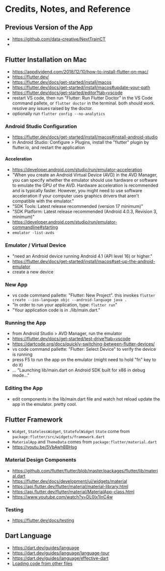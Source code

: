 # Credits, Notes, and Reference

## Previous Version of the App

  + https://github.com/data-creative/NextTrainCT
  +
## Flutter Installation on Mac

  + https://appdividend.com/2018/12/10/how-to-install-flutter-on-mac/
  + https://flutter.dev/
  + https://flutter.dev/docs/get-started/install/macos
  + https://flutter.dev/docs/get-started/install/macos#update-your-path
  + https://flutter.dev/docs/get-started/editor?tab=vscode
  + restart VS code, then run "Flutter: Run Flutter Doctor" in the VS Code command pallete, or `flutter doctor` in the terminal. both should work. resolve any issues raised by the doctor.
  + optionally run `flutter config --no-analytics`

### Android Studio Configuration

  + https://flutter.dev/docs/get-started/install/macos#install-android-studio
  + in Android Studio: Configure > Plugins, install the "flutter" plugin by flutter.io, and restart the application

#### Acceleration

  + https://developer.android.com/studio/run/emulator-acceleration
  + "When you create an Android Virtual Device (AVD) in the AVD Manager, you can specify whether the emulator should use hardware or software to emulate the GPU of the AVD. Hardware acceleration is recommended and is typically faster. However, you might need to use software acceleration if your computer uses graphics drivers that aren't compatible with the emulator."
  + "SDK Tools: Latest release recommended (version 17 minimum)"
  + "SDK Platform: Latest release recommended (Android 4.0.3, Revision 3, minimum)"
  + https://developer.android.com/studio/run/emulator-commandline#starting
  + `emulator -list-avds`

### Emulator / Virtual Device

  + "need an Android device running Android 4.1 (API level 16) or higher."
  + https://flutter.dev/docs/get-started/install/macos#set-up-the-android-emulator
  + create a new device

### New App

  + vs code command pallette: "Flutter: New Project". this invokes `flutter create --ios-language objc --android-language java .`
  + "In order to run your application, type: `flutter run`"
  + "Your application code is in ./lib/main.dart."

### Running the App

  + from Android Studio > AVD Manager, run the emulator
  + https://flutter.dev/docs/get-started/test-drive?tab=vscode
  + https://dartcode.org/docs/quickly-switching-between-flutter-devices/
  + vs code command pallette: "Flutter: Select Device" to verify the device is running
  + press F5 to run the app on the emulator (might need to hold "fn" key to do it)
  + ... "Launching lib/main.dart on Android SDK built for x86 in debug mode..."

### Editing the App

  + edit components in the lib/main.dart file and watch hot reload update the app in the emulator. pretty cool.

## Flutter Framework

  + `Widget`, `StatelessWidget`, `StatefulWidget` `State` come from `package:flutter/src/widgets/framework.dart`
  + `MaterialApp` and `ThemeData` comes from `package:flutter/material.dart`
  + https://youtu.be/5VbAwhBBHsg

### Material Design Components

  + https://github.com/flutter/flutter/blob/master/packages/flutter/lib/material.dart
  + https://flutter.dev/docs/development/ui/widgets/material
  + https://api.flutter.dev/flutter/material/material-library.html
  + https://api.flutter.dev/flutter/material/MaterialApp-class.html
  + https://www.youtube.com/watch?v=DL0Ix1lnC4w

### Testing

  + https://flutter.dev/docs/testing

## Dart Language

  + https://dart.dev/guides/language
  + https://dart.dev/guides/language/language-tour
  + https://dart.dev/guides/language/effective-dart
  + [Loading code from other files](https://stackoverflow.com/a/48875430/670433)
